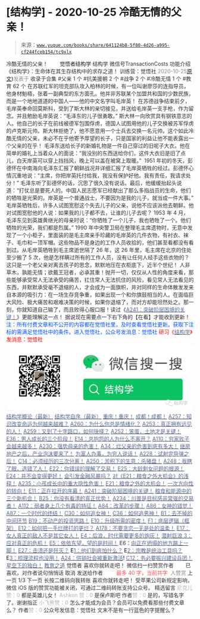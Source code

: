 # [结构学] - 2020-10-25 冷酷无情的父亲！

> 来源：[`www.yuque.com/books/share/641124b8-5f80-4d26-a995-cf244fceb154/tc9xlx`](https://www.yuque.com/books/share/641124b8-5f80-4d26-a995-cf244fceb154/tc9xlx)

<ne-p id="520f42f3293818f927861ebbd5b15da4_p_0" data-lake-id="520f42f3293818f927861ebbd5b15da4_p_0"><ne-text id="u60936d14" style="color: rgb(51, 51, 51);">冷酷无情的父亲！</ne-text></ne-p> <ne-p id="07f15ff2332545f0ccbbd4000f320f7c" data-lake-id="07f15ff2332545f0ccbbd4000f320f7c"><ne-text id="ue6982089" ne-fontsize="12" style="color: rgb(255, 255, 255);">原创</ne-text><ne-text id="u57d566de" ne-fontsize="14">觉悟者</ne-text><ne-text id="u2a6201b4" ne-fontsize="14">结构学</ne-text></ne-p> <ne-p id="a7e37a576512d8095c621475c9f97a24" data-lake-id="a7e37a576512d8095c621475c9f97a24"><ne-text id="u3b3aff81" ne-fontsize="14" ne-bold="true" style="color: rgb(51, 51, 51);">结构学</ne-text></ne-p> <ne-p id="3ce321ada036f450e5738b4e7cc8aae4" data-lake-id="3ce321ada036f450e5738b4e7cc8aae4"><ne-text id="u90da5106" ne-fontsize="14" style="color: rgb(51, 51, 51);">微信号</ne-text><ne-text id="u73a9e4ae" ne-fontsize="14" style="color: rgb(51, 51, 51);">TransactionCosts</ne-text></ne-p> <ne-p id="e0c8d142eb2b9c36216b1c74a6288f17" data-lake-id="e0c8d142eb2b9c36216b1c74a6288f17"><ne-text id="u5c6e7802" ne-fontsize="14" style="color: rgb(51, 51, 51);">功能介绍</ne-text><ne-text id="u176d28c1" ne-fontsize="14" style="color: rgb(51, 51, 51);">《结构学》：生命体在其生存结构中的求存之道！ 训练营：觉悟社</ne-text></ne-p> <ne-p id="4a24520af5134d70e7e8cb4cf345a345" data-lake-id="4a24520af5134d70e7e8cb4cf345a345"><ne-text id="ub90ab2ef" style="color: rgb(140, 140, 140);">2020-10-25</ne-text>[<ne-text id="uc6c3f681" ne-fontsize="14">原文</ne-text>](https://mp.weixin.qq.com/s?__biz=MzIzMDYwOTM0Mg==&mid=2247484690&idx=1&sn=84ed806bbbbc158a647c78583edde269&chksm=e8b19dc3dfc614d562b9760afb5f40e0bbca728e78fbe791bea8a1039fa51a31f8139cbc183e#rd))<ne-text id="u5b96dd2f" ne-fontsize="14" style="color: rgb(140, 140, 140);">发表于</ne-text></ne-p> <ne-p id="45d8ec97a1466877af861c18e59a80d2" data-lake-id="45d8ec97a1466877af861c18e59a80d2"><ne-text id="ub2f4d66e" style="color: rgb(51, 51, 51);">收录于合集</ne-text></ne-p> <ne-p id="211be3e9d3833f24081e047a78dad052" data-lake-id="211be3e9d3833f24081e047a78dad052"><ne-text id="u59a30b29" style="color: rgb(51, 51, 51);">#父亲 1 个</ne-text></ne-p> <ne-p id="0c135b6ac6330ba20513d7ef56dc5049" data-lake-id="0c135b6ac6330ba20513d7ef56dc5049"><ne-text id="ubda4b009" style="color: rgb(51, 51, 51);">#抗美援朝 2 个</ne-text></ne-p> <ne-p id="9f1e5dc486c5ef24b233ba031353f158" data-lake-id="9f1e5dc486c5ef24b233ba031353f158"><ne-text id="u79b0648c" style="color: rgb(51, 51, 51);">#战争 2 个</ne-text></ne-p> <ne-p id="15a8670ea5cfd14566eb6e1a3b6d540a" data-lake-id="15a8670ea5cfd14566eb6e1a3b6d540a"><ne-text id="ud8232681" style="color: rgb(51, 51, 51);">#冷酷无情 1 个</ne-text></ne-p> <ne-p id="ec923c37effe5e0bd335fe9ca8b8efac" data-lake-id="ec923c37effe5e0bd335fe9ca8b8efac"><ne-text id="uf8d82381" style="color: rgb(51, 51, 51);">#教育 62 个</ne-text></ne-p> <ne-p id="eb63ac1aa96efbd5c678cda227cb0d25" data-lake-id="eb63ac1aa96efbd5c678cda227cb0d25"><ne-text id="u81d6670e" style="color: rgb(47, 48, 52);">在苏联红军的坦克部队攻入柏林的时候，有一位叫谢廖莎的连指导员，他身材魁梧，张着一副典型的东方面孔。他并非苏联某个加盟共和国的少数民族，而是一个地地道道的中国人——他的中文名字叫毛岸英！</ne-text></ne-p> <ne-p id="73e7abcf1c939fc2d55fe83e04fe3bf8" data-lake-id="73e7abcf1c939fc2d55fe83e04fe3bf8"><ne-text id="ua10e83ab" style="color: rgb(47, 48, 52);">在苏德战争结束前夕，毛岸英奉命回莫斯科，受到了斯大林的亲切接见，并送给毛岸英一支手枪，作为留念。并且勉励毛岸英说：“毛泽东的儿子很勇敢。”</ne-text></ne-p> <ne-p id="3e8da901b587d07099e7ae5921cb3163" data-lake-id="3e8da901b587d07099e7ae5921cb3163"><ne-text id="u57fff500" style="color: rgb(47, 48, 52);">斯大林一向欣赏具有钢铁意志的人。他自己的长子在前线被德军包围俘虏，德国人试图用他的儿子交换被苏军俘虏的卢克斯元帅。斯大林拒绝了，他不愿意用一个士兵去交换一名元帅。这个如此冷酷无情的父亲，未必不在乎他寄予厚望的长子，只是国家的利益让他不能表露出一个父亲的在乎！</ne-text></ne-p> <ne-p id="601ade9a9c24dea9fe3ae31abb28fc30" data-lake-id="601ade9a9c24dea9fe3ae31abb28fc30"><ne-text id="u611d4602" style="color: rgb(47, 48, 52);">毛泽东送给长子的新婚礼物是一件自己穿过的旧呢子大衣。他在简单的婚礼上当着众人的面说：“我没别的东西送给你们，这件大衣旧是旧了点儿，白天岸英可以穿上挡挡风，晚上可以盖在被窝上取暖。” </ne-text></ne-p> <ne-p id="1cd7047ae89b8b89c9236845f39fefe0" data-lake-id="1cd7047ae89b8b89c9236845f39fefe0"><ne-text id="ud02be040" style="color: rgb(47, 48, 52);">1951 年初的冬天，彭德怀在中南海向毛泽东汇报了朝鲜战况并详细汇报了毛岸英牺牲的经过。彭德怀心情沉重地说：“主席，你把岸英托付给我，我没有保护好他。我有责任，我请求处分！” 毛泽东听了彭德怀的话，沉思了很久没有说话。最后，他缓缓抬起头说道：“打仗总是要死人的。中国人民志愿军已经献出了那么多指战员的生命，他们的牺牲是光荣的。岸英是一个普通战士，不要因为是我的儿子，就当成一件大事。”</ne-text></ne-p> <ne-p id="eec0219b1a8b6db926c54561c677bde7" data-lake-id="eec0219b1a8b6db926c54561c677bde7"><ne-text id="u450fec57" style="color: rgb(47, 48, 52);">毛岸英牺牲后，许多人试图宽慰这个失去儿子的父亲，说他不应该派他去朝鲜。他对试图宽慰他的人说：如果我的儿子都不去，让谁的儿子去呢？</ne-text></ne-p> <ne-p id="fa70148ed1ccd9f7446b83178638fa8b" data-lake-id="fa70148ed1ccd9f7446b83178638fa8b"><ne-text id="uc54348fa" style="color: rgb(47, 48, 52);">1953 年 4 月，毛泽东见到英雄黄继光的母亲时说：“你牺牲了一个儿子，我也牺牲了一个。他们牺牲的光荣，我们都是烈属。”</ne-text></ne-p> <ne-p id="a25c3ea473a61d6b7d5016f50428a7c1" data-lake-id="a25c3ea473a61d6b7d5016f50428a7c1"><ne-text id="ue69d07eb" style="color: rgb(47, 48, 52);">1990 年中央警卫局在整理毛主席遗物时，无意中发现了一个小柜子，里面装的是毛主席亲手珍藏的毛岸英的几件衣物，有衬衣、袜子、毛巾和一顶军帽。这些物品不是身边的工作人员收拾的，他们甚至看都没有看到过。从毛岸英牺牲到毛主席逝世隔了 26 年，这 26 年里，毛主席在北京的住处至少搬了 5 次，他是怎样瞒过所有的工作人员，没有让任何人经手这些衣物的？这只是一个老父亲对离去孩子的思念，默默地压在衣柜底下，近半个世纪！</ne-text></ne-p> <ne-p id="5c1082b9166b4b79f0f7f0a092119d8d" data-lake-id="5c1082b9166b4b79f0f7f0a092119d8d"><ne-text id="ubf9c9c7e" style="color: rgb(47, 48, 52);">人非草木，孰能无情；欲戴王冠者，必承其重！抛开一切，仅仅从人性的角度来看，那些能够承受常人无法承受的痛苦，扛住常人无法抗住的风险，看见常人无法看见的东西，并默默承受毫不退缩的人，才会成为一面旗帜，并对同样的生命体散发发来自本源的吸引力：在一场生存竞争重，如果出现一个和你旗鼓相当的人。在面临巨大风险、极大痛苦和艰难决策的时候，如果你退缩了，而对方却能坦然处之。那一刻，你就知道自己输了，而且败得心服口服！读过《</ne-text>[<ne-text id="ufa6c625e" style="color: rgb(87, 107, 149);">A241：突破阶层困境的关键！</ne-text>](http://mp.weixin.qq.com/s?__biz=MzIzMDYwOTM0Mg==&mid=2247484564&idx=1&sn=f0b315ebde4f1c2c51c1bbf64135afe2&chksm=e8b19c45dfc615533e9189fa534978b92703b307868f9a2377305229616ea6d5b8ff31a5d434&scene=21#wechat_redirect)<ne-text id="u7a610537" style="color: rgb(47, 48, 52);">》更能理解这一点！</ne-text></ne-p> <ne-p id="40a2c2e32424682ef06be6f013005cb7" data-lake-id="40a2c2e32424682ef06be6f013005cb7"><ne-text id="ue7dee626" style="color: rgb(47, 48, 52);">据说现在需要点一下右下角的【在看】才能收到更新！</ne-text></ne-p> <ne-p id="bd20921cf5b89c3cf065bf16e3079d47" data-lake-id="bd20921cf5b89c3cf065bf16e3079d47"><ne-text id="uce2cd494" ne-fontsize="13" ne-bold="true" style="color: rgb(0, 82, 255);">注：</ne-text><ne-text id="uea5124af" ne-bold="true" style="color: rgb(0, 82, 255);">所有付费文章和不公开的内容都在觉悟社里，及时查看觉悟社更新。获取下注标的需满足觉悟社中的条件。进入觉悟社，公众号发消息：觉悟社</ne-text></ne-p> <ne-p id="1114ccd274b14c8692ff22281180f612" data-lake-id="1114ccd274b14c8692ff22281180f612"><ne-text id="u7f6a8a48" ne-fontsize="13" style="color: rgb(255, 0, 0);">研习《</ne-text>[<ne-text id="u6fd8f599" style="color: rgb(87, 107, 149);">结构学</ne-text>](https://mp.weixin.qq.com/mp/appmsgalbum?action=getalbum&album_id=1318317199878225920&__biz=MzAxNDk1NjI2Mw==#wechat_redirect)<ne-text id="ue4636393" ne-fontsize="13" style="color: rgb(255, 0, 0);">》发消息</ne-text><ne-text id="u80f1563d" ne-fontsize="13" ne-bold="true" style="color: rgb(255, 0, 0);">：觉悟社</ne-text></ne-p> <ne-p id="a7720eb5843f567b4f1da2ca30199da5" data-lake-id="a7720eb5843f567b4f1da2ca30199da5"><ne-card data-card-name="image" data-card-type="inline" id="WGPlh" ne-fontsize="13" data-event-boundary="card" style="color: rgb(53, 53, 53);">![](img/0de393a3cc0dc8a67d5570164d6751e5.png)  <ne-p id="11aaeb5fb24af1edfa02ede3078b87e2" data-lake-id="11aaeb5fb24af1edfa02ede3078b87e2">[<ne-text id="ua932b350" ne-fontsize="13" style="color: rgb(87, 107, 149);">结构学概论（最新）</ne-text>](http://mp.weixin.qq.com/s?__biz=MzAxNDk1NjI2Mw==&mid=2247485167&idx=1&sn=d5e962eff4a8e9770c83bc87d19d07f3&chksm=9b8a2567acfdac7154f7a62996dca874e5d186b44f3d120dcb633760318788c42d304e325313&scene=21#wechat_redirect)</ne-p> <ne-p id="7045899373fc2e0196b3e5f6bac894bd" data-lake-id="7045899373fc2e0196b3e5f6bac894bd">[<ne-text id="u9b044fb5" ne-fontsize="13" style="color: rgb(87, 107, 149);">结构学自序（最新）</ne-text>](http://mp.weixin.qq.com/s?__biz=MzAxNDk1NjI2Mw==&mid=2247485327&idx=1&sn=5a8c9a6499c84e1c3129ca7cb41e0ac7&chksm=9b8a2407acfdad112471c12c6b86e4e914116dbb6d6588fa726a72e0aafa01d9c1b9fd24a738&scene=21#wechat_redirect)</ne-p> <ne-p id="f2c1a2dbe3fa555fe2365be822fba94d" data-lake-id="f2c1a2dbe3fa555fe2365be822fba94d">[<ne-text id="u5a4683a7" ne-fontsize="13" style="color: rgb(87, 107, 149);">重庆！重庆！</ne-text>](http://mp.weixin.qq.com/s?__biz=MzAxNDk1NjI2Mw==&mid=2247485354&idx=1&sn=331128611c478feede60317e963239a5&chksm=9b8a2422acfdad3448a9bcc0f9745f4367028e8a9b0a307f7c01c2690c398560a4be5e43492c&scene=21#wechat_redirect)</ne-p> <ne-p id="e2e30c14978603652bdbff61606a9566" data-lake-id="e2e30c14978603652bdbff61606a9566">[<ne-text id="u49272ea1" ne-fontsize="13" style="color: rgb(87, 107, 149);">成都！成都！</ne-text>](http://mp.weixin.qq.com/s?__biz=MzIzMDYwOTM0Mg==&mid=2247484576&idx=1&sn=432e1df31f0735f0c93636776e97a859&chksm=e8b19c71dfc615671c9204af66bb0ffdb622fb2545b0387734a662feaa8e8be57d3063f59c5a&scene=21#wechat_redirect)</ne-p> <ne-p id="b8aeefa43eb583ca5f031771d0bb6354" data-lake-id="b8aeefa43eb583ca5f031771d0bb6354">[<ne-text id="uc365420c" ne-fontsize="13" style="color: rgb(87, 107, 149);">A257：知识改变命运为何越来越难？</ne-text>](http://mp.weixin.qq.com/s?__biz=MzIzMDYwOTM0Mg==&mid=2247484679&idx=1&sn=79e14744bd5a31e6bcf27f476840e508&chksm=e8b19dd6dfc614c075a2df9d84c04aedc112c1bf3487ef4cad21d8b84feddbd78b2d5d566728&scene=21#wechat_redirect)</ne-p> <ne-p id="cd01525525c11089b0bf9fdc0fce16dd" data-lake-id="cd01525525c11089b0bf9fdc0fce16dd">[<ne-text id="udd1b005d" ne-fontsize="13" style="color: rgb(87, 107, 149);">A260：为什么你总是情绪化？</ne-text>](http://mp.weixin.qq.com/s?__biz=MzAxNDk1NjI2Mw==&mid=2247485923&idx=1&sn=6e1e4a5b0b44a3ac652fe5b32b56ac07&chksm=9b8a2a6bacfda37d56d0717875b11867d9f7426fb815a36f43aebb438d135b81c8d69c3ab006&scene=21#wechat_redirect)</ne-p> <ne-p id="13b75a12ff96795739e272082ac63d66" data-lake-id="13b75a12ff96795739e272082ac63d66">[<ne-text id="u75663187" ne-fontsize="13" style="color: rgb(87, 107, 149);">A253：真正拥有远见的人！</ne-text>](http://mp.weixin.qq.com/s?__biz=MzIzMDYwOTM0Mg==&mid=2247484654&idx=1&sn=5826086165322478b2f0fbdbfe4f321e&chksm=e8b19c3fdfc61529bf931903efc689bc8b756a292fddf971cdda369691ad320d85e6e2d53b5b&scene=21#wechat_redirect)</ne-p> <ne-p id="9388a33a4a19ac7b19e42886347c556f" data-lake-id="9388a33a4a19ac7b19e42886347c556f">[<ne-text id="u24c57059" ne-fontsize="13" style="color: rgb(87, 107, 149);">A259：又到了十字路口，如何抉择？</ne-text>](http://mp.weixin.qq.com/s?__biz=MzIzMDYwOTM0Mg==&mid=2247484685&idx=1&sn=51aff163174f40316f40826ea564ca1e&chksm=e8b19ddcdfc614cadd2043fd2ded48d8c292976e903288b23f0a87846a18dcc0ad9cc5a4ac3e&scene=21#wechat_redirect)</ne-p> <ne-p id="81e896d10b7af76ceca9baadf80ea31a" data-lake-id="81e896d10b7af76ceca9baadf80ea31a">[<ne-text id="u2227a4f0" ne-fontsize="13" style="color: rgb(87, 107, 149);">A252：笨蛋，土地才是关键！</ne-text>](http://mp.weixin.qq.com/s?__biz=MzIzMDYwOTM0Mg==&mid=2247484626&idx=1&sn=4e43f2ef656aef28fba94ae72d295fb9&chksm=e8b19c03dfc615154ee4587f8facc3446de42f7189175385d3ee3d35c04264487aca3a9f6585&scene=21#wechat_redirect)</ne-p> <ne-p id="325cfe05a5e3c20dbefffa0b3029aeb2" data-lake-id="325cfe05a5e3c20dbefffa0b3029aeb2">[<ne-text id="u90e66182" ne-fontsize="13" style="color: rgb(87, 107, 149);">E36：男人成长的三个阶段！</ne-text>](http://mp.weixin.qq.com/s?__biz=MzIzMDYwOTM0Mg==&mid=2247484322&idx=1&sn=c300d9466951d36645128c5167ca5934&chksm=e8b19b73dfc61265dde1bb437a9945db0c1d9c7fe1cbffe1feec995c9dde8a6eb99272dc86a9&scene=21#wechat_redirect)</ne-p> <ne-p id="d36005fcd74f72041865edb853430ae9" data-lake-id="d36005fcd74f72041865edb853430ae9">[<ne-text id="u4411a6f3" ne-fontsize="13" style="color: rgb(87, 107, 149);">E14：总抱怨的人为什么不离开？</ne-text>](http://mp.weixin.qq.com/s?__biz=MzIzMDYwOTM0Mg==&mid=2247484341&idx=1&sn=c266eb0136273f0b1219e0fd659daafc&chksm=e8b19b64dfc61272f157e1e17a76b2e83c6fd62a1beb78d60ea73a65463109b428cd9dd6ce7a&scene=21#wechat_redirect)</ne-p> <ne-p id="6b180a49a29c3e9529433da06771b76c" data-lake-id="6b180a49a29c3e9529433da06771b76c">[<ne-text id="u1ec07465" ne-fontsize="13" style="color: rgb(87, 107, 149);">A110：穷家败子会越来越多！</ne-text>](http://mp.weixin.qq.com/s?__biz=MzAxNDk1NjI2Mw==&mid=2247484897&idx=1&sn=84e1c8a85eb385c04f400095d47d55eb&chksm=9b8a2669acfdaf7f7a431a12c057023ae123aaa855b0f9d48a98c21eae27788632beb60765c9&scene=21#wechat_redirect)</ne-p> <ne-p id="1415bb21ca55a7490a93f32df086cfd6" data-lake-id="1415bb21ca55a7490a93f32df086cfd6">[<ne-text id="u59a3cdec" ne-fontsize="13" style="color: rgb(87, 107, 149);">A230：强势母亲的危害！</ne-text>](http://mp.weixin.qq.com/s?__biz=MzAxNDk1NjI2Mw==&mid=2247485580&idx=1&sn=2cc3edbadc35fe694b34e553e609e93f&chksm=9b8a2b04acfda21277dcce494459ecb73b606a954a7e020e03498408591b33bead008575f0f7&scene=21#wechat_redirect)</ne-p> <ne-p id="1b5593cc166bec05217522adae50c9ba" data-lake-id="1b5593cc166bec05217522adae50c9ba">[<ne-text id="uaa7cfaa6" ne-fontsize="13" style="color: rgb(87, 107, 149);">A34：烂父亲的危害到底有多大！</ne-text>](http://mp.weixin.qq.com/s?__biz=MzIzMDYwOTM0Mg==&mid=2247483986&idx=1&sn=984fbf5e696f7a3f34f25dcf93037cea&chksm=e8b19a83dfc61395d629a54503920505c42a73a62b9e72308ed4ea0d66c509ca66a1a3138ea5&scene=21#wechat_redirect)</ne-p> <ne-p id="b648bab56bac5aad385a13e32982b57c" data-lake-id="b648bab56bac5aad385a13e32982b57c">[<ne-text id="u9193271f" ne-fontsize="13" style="color: rgb(87, 107, 149);">继房地产之后，产业泡沫要来了！</ne-text>](http://mp.weixin.qq.com/s?__biz=MzIzMDYwOTM0Mg==&mid=2247484615&idx=1&sn=a28c59f08f8e69246fd0235a4a81f3bc&chksm=e8b19c16dfc61500079cb1b008a485c48e86ced436a5d2e8df28f0eab4348aaf6ebfac3349b6&scene=21#wechat_redirect)</ne-p> <ne-p id="8391c807a9b2cc0a9b88d35d47af139d" data-lake-id="8391c807a9b2cc0a9b88d35d47af139d">[<ne-text id="uc612fa27" ne-fontsize="13" style="color: rgb(87, 107, 149);">为富人办事，为穷人说话！</ne-text>](http://mp.weixin.qq.com/s?__biz=MzIzMDYwOTM0Mg==&mid=2247484462&idx=1&sn=195ebab17907fba73c69ae7a11bc40ad&chksm=e8b19cffdfc615e9b2f88327d492813afa3656859f4d67a6d831ac1cf684a54b760a8b8edcd6&scene=21#wechat_redirect)</ne-p> <ne-p id="a18e2f16438050cdb45516b0793ee54f" data-lake-id="a18e2f16438050cdb45516b0793ee54f">[<ne-text id="u0040ccd0" ne-fontsize="13" style="color: rgb(87, 107, 149);">A228：试射完导弹之后！</ne-text>](http://mp.weixin.qq.com/s?__biz=MzIzMDYwOTM0Mg==&mid=2247484457&idx=1&sn=df8df33971702f91b753ae45f52d165d&chksm=e8b19cf8dfc615ee367c487e82b8450dd723dd5255b789337b8bde92a1f8405e3d71269f34ae&scene=21#wechat_redirect)</ne-p> <ne-p id="0595ae87a166a26e6caa50e945a9dc39" data-lake-id="0595ae87a166a26e6caa50e945a9dc39">[<ne-text id="u4726a03b" ne-fontsize="13" style="color: rgb(87, 107, 149);">C14：必须经历的三次分离！</ne-text>](http://mp.weixin.qq.com/s?__biz=MzIzMDYwOTM0Mg==&mid=2247484570&idx=1&sn=8b703e78588f205a2d30ed92965ca02b&chksm=e8b19c4bdfc6155d0c23c600f072529d99023d0ea49f5e7364a1112f6ac9ff3285c0e7ef7ccb&scene=21#wechat_redirect)</ne-p> <ne-p id="e865d272ea1088b86a6f3ee56e8315a3" data-lake-id="e865d272ea1088b86a6f3ee56e8315a3">[<ne-text id="u0f59def9" ne-fontsize="13" style="color: rgb(87, 107, 149);">A250：淤积下的生意：杀猪盘！</ne-text>](http://mp.weixin.qq.com/s?__biz=MzIzMDYwOTM0Mg==&mid=2247484606&idx=1&sn=7a500e3c57a44f978767234b52da17e5&chksm=e8b19c6fdfc61579635c523bd6b8d84446a9f1da53da90ff3d210fde52ffc4d0e70d73740fd1&scene=21#wechat_redirect)</ne-p> <ne-p id="2535f3881544f3fe20929992bdb4bb61" data-lake-id="2535f3881544f3fe20929992bdb4bb61">[<ne-text id="u944fd175" ne-fontsize="13" style="color: rgb(87, 107, 149);">A248：我瞎了眼，选错了人！</ne-text>](http://mp.weixin.qq.com/s?__biz=MzIzMDYwOTM0Mg==&mid=2247484600&idx=1&sn=b3d7510081d427830b8f45fa33c7cbab&chksm=e8b19c69dfc6157fee4dd589d94bc2c5171620a12f64cf7d264afe0b7f7daead4882853d54f1&scene=21#wechat_redirect)</ne-p> <ne-p id="c60514bbba0dd8135fea12c9a277db46" data-lake-id="c60514bbba0dd8135fea12c9a277db46">[<ne-text id="uf6aa1660" ne-fontsize="13" style="color: rgb(87, 107, 149);">E22：你错误的理解了交易！</ne-text>](http://mp.weixin.qq.com/s?__biz=MzIzMDYwOTM0Mg==&mid=2247484534&idx=1&sn=4da3b80744c11ff93a064a7a2d4b7c06&chksm=e8b19ca7dfc615b18eaa929a98f58a9ff6f4b63436cfa078a3157f29d854f17c571baf2de47d&scene=21#wechat_redirect)</ne-p> <ne-p id="24f5a23398b2cfd1ec1c02b0fa99a7f7" data-lake-id="24f5a23398b2cfd1ec1c02b0fa99a7f7">[<ne-text id="ub5e5745d" ne-fontsize="13" style="color: rgb(87, 107, 149);">E25：大龄剩女问题的根源！</ne-text>](http://mp.weixin.qq.com/s?__biz=MzIzMDYwOTM0Mg==&mid=2247484587&idx=1&sn=3335cb9dd973ae9f9c9279a0388bbe33&chksm=e8b19c7adfc6156c752a5edad793fc1d8db424d6b609ce62f26f78537b3b41e83ea47aca2929&scene=21#wechat_redirect)</ne-p> <ne-p id="2440340f7a5b8eaf61dd7e4269e0b153" data-lake-id="2440340f7a5b8eaf61dd7e4269e0b153">[<ne-text id="u643146ce" ne-fontsize="13" style="color: rgb(87, 107, 149);">E24：并不会变得更好！</ne-text>](http://mp.weixin.qq.com/s?__biz=MzIzMDYwOTM0Mg==&mid=2247484582&idx=1&sn=3333290721eb0242b03b044bd7072b0b&chksm=e8b19c77dfc615615478711d39d1fc6d54768ee842ad2f669dd130815cca5b90ec2e964b1791&scene=21#wechat_redirect)</ne-p> <ne-p id="c7d0bca0f8ef852b3113913b4e6e2b5e" data-lake-id="c7d0bca0f8ef852b3113913b4e6e2b5e">[<ne-text id="u6ded3d99" ne-fontsize="13" style="color: rgb(87, 107, 149);">会引发金融风暴吗？</ne-text>](http://mp.weixin.qq.com/s?__biz=MzIzMDYwOTM0Mg==&mid=2247484522&idx=1&sn=2c70396adcb6dc54df34052ca924aac5&chksm=e8b19cbbdfc615ad03c4de063af6eb3dcd8af5e3b20e71438206304d6b44ad150fc6d8b8e9ff&scene=21#wechat_redirect)</ne-p> <ne-p id="78372dfe84e0cead1096bb89cfbab8fe" data-lake-id="78372dfe84e0cead1096bb89cfbab8fe">[<ne-text id="u7d5cd368" ne-fontsize="13" style="color: rgb(87, 107, 149);">对《E21：粮食之外大机会》的浅释！</ne-text>](http://mp.weixin.qq.com/s?__biz=MzIzMDYwOTM0Mg==&mid=2247484490&idx=1&sn=d6b0ba80383d73c2bfb33dd61bad8d51&chksm=e8b19c9bdfc6158d73d9235a78c2973b21668eebd350c2f32979b7c00cbf60772ad297245654&scene=21#wechat_redirect)</ne-p> <ne-p id="e32ee0f5353a7aa8285ed32609d0c1e7" data-lake-id="e32ee0f5353a7aa8285ed32609d0c1e7">[<ne-text id="ue7f5b4c1" ne-fontsize="13" style="color: rgb(87, 107, 149);">A235：小孩成长中的重大隐性危害！</ne-text>](http://mp.weixin.qq.com/s?__biz=MzIzMDYwOTM0Mg==&mid=2247484498&idx=1&sn=29d5df90e1621a833a1b091917d398c5&chksm=e8b19c83dfc61595ea43aa681ecf86e291392deeec080e32ab21cbacdd044c99e0d9ba86591e&scene=21#wechat_redirect)</ne-p> <ne-p id="c30f0a3e0e1e4970ede1ce7f064c5969" data-lake-id="c30f0a3e0e1e4970ede1ce7f064c5969">[<ne-text id="u362d9853" ne-fontsize="13" style="color: rgb(87, 107, 149);">E21：粮食之外的大机会！</ne-text>](http://mp.weixin.qq.com/s?__biz=MzIzMDYwOTM0Mg==&mid=2247484467&idx=1&sn=3e55978f301000a127810e175ff62431&chksm=e8b19ce2dfc615f43cf8c3132fde8ff0b62438e3f2c48fc87d1e74e56cf796e6a81cbf6095d1&scene=21#wechat_redirect)</ne-p> <ne-p id="a73912c288758f0fbda7087c14c7f4fb" data-lake-id="a73912c288758f0fbda7087c14c7f4fb">[<ne-text id="u2c73db45" ne-fontsize="13" style="color: rgb(87, 107, 149);">一次方向性的转向！</ne-text>](http://mp.weixin.qq.com/s?__biz=MzIzMDYwOTM0Mg==&mid=2247484426&idx=1&sn=430ba9a2f1537848dc2ca35f44877633&chksm=e8b19cdbdfc615cdf516be63ce9647608d13cfc5edb93e248227b651264b71a4c3ef40af6469&scene=21#wechat_redirect)</ne-p> <ne-p id="49129cb11c49db1aff46667e416e42a4" data-lake-id="49129cb11c49db1aff46667e416e42a4">[<ne-text id="udca65bed" ne-fontsize="13" style="color: rgb(87, 107, 149);">E11：正在拉开的序幕！</ne-text>](http://mp.weixin.qq.com/s?__biz=MzIzMDYwOTM0Mg==&mid=2247484429&idx=1&sn=279d506a3227b5ce32b3f748030b6d85&chksm=e8b19cdcdfc615cab4d71852335bf289a6cd64cec0767a6a6d5f94037774b63e03b7b0ee08d1&scene=21#wechat_redirect)</ne-p> <ne-p id="81e6195d3a49949840eb60df755c057e" data-lake-id="81e6195d3a49949840eb60df755c057e">[<ne-text id="u5864cba4" ne-fontsize="13" style="color: rgb(87, 107, 149);">A241：突破阶层困境的关键！</ne-text>](http://mp.weixin.qq.com/s?__biz=MzIzMDYwOTM0Mg==&mid=2247484564&idx=1&sn=f0b315ebde4f1c2c51c1bbf64135afe2&chksm=e8b19c45dfc615533e9189fa534978b92703b307868f9a2377305229616ea6d5b8ff31a5d434&scene=21#wechat_redirect)</ne-p> <ne-p id="1d42222b018323be8a69581b12c49f44" data-lake-id="1d42222b018323be8a69581b12c49f44">[<ne-text id="u0475ee89" ne-fontsize="13" style="color: rgb(87, 107, 149);">粮食和能源中的三个新机会！</ne-text>](http://mp.weixin.qq.com/s?__biz=MzIzMDYwOTM0Mg==&mid=2247484415&idx=1&sn=ef3626b963e5b45dec87912463a8603e&chksm=e8b19b2edfc6123828d2919701fcc05f05fc035bc55ce0c6e8440475b4884683c024235823db&scene=21#wechat_redirect)</ne-p> <ne-p id="4a77bfb540aa6ff28ac80e8f3f1da17f" data-lake-id="4a77bfb540aa6ff28ac80e8f3f1da17f">[<ne-text id="ub0e0d98b" ne-fontsize="13" style="color: rgb(87, 107, 149);">B25：你没有看清的真正优势！</ne-text>](http://mp.weixin.qq.com/s?__biz=MzIzMDYwOTM0Mg==&mid=2247484397&idx=1&sn=27132ec1912c70e752f7869429505a80&chksm=e8b19b3cdfc6122a7731db9eb66341a9909e9d973b25a6e228a62e7f360c1f0eff906591ed04&scene=21#wechat_redirect)</ne-p> <ne-p id="96d18149515bcb50506496c449798888" data-lake-id="96d18149515bcb50506496c449798888">[<ne-text id="u47da71df" ne-fontsize="13" style="color: rgb(87, 107, 149);">A234：川普是目标感非常强的交易者！</ne-text>](http://mp.weixin.qq.com/s?__biz=MzAxNDk1NjI2Mw==&mid=2247485608&idx=1&sn=057b67c8598ed8c182cbd27b048bb43a&chksm=9b8a2b20acfda2364c5788396766d79261e91c64949349d9a398b69e85f64dcbf357125dc14b&scene=21#wechat_redirect)</ne-p> <ne-p id="59f9d9bf0321b29fab65c688436afda3" data-lake-id="59f9d9bf0321b29fab65c688436afda3">[<ne-text id="u2493e3f0" ne-fontsize="13" style="color: rgb(87, 107, 149);">A112：弱者身上几个有毒的特征！</ne-text>](http://mp.weixin.qq.com/s?__biz=MzAxNDk1NjI2Mw==&mid=2247484903&idx=1&sn=609b7c81f10207eea8bcccbe35aa61b6&chksm=9b8a266facfdaf790a328ee9eca9d05f95ce939b69b2e4c1fcaacd63470bd79c44d03caeb00c&scene=21#wechat_redirect)</ne-p> <ne-p id="11ebad4d6cf74aa64dcbfaf14116cd65" data-lake-id="11ebad4d6cf74aa64dcbfaf14116cd65">[<ne-text id="uf161f6cc" ne-fontsize="13" style="color: rgb(87, 107, 149);">A84：改革的步骤！</ne-text>](http://mp.weixin.qq.com/s?__biz=MzIzMDYwOTM0Mg==&mid=2247484098&idx=1&sn=8a28fd5dce47b485ed38e4f3cfdb7d05&chksm=e8b19a13dfc61305fde13511d297aa1d6b59184825c7998f338e7d5f36742e3c06c717d78fe8&scene=21#wechat_redirect)</ne-p> <ne-p id="b8aa603bf7683d24308e9e1021e3c566" data-lake-id="b8aa603bf7683d24308e9e1021e3c566">[<ne-text id="u71479bc4" ne-fontsize="13" style="color: rgb(87, 107, 149);">A86：女神的错觉！</ne-text>](http://mp.weixin.qq.com/s?__biz=MzAxNDk1NjI2Mw==&mid=2247484733&idx=1&sn=fab22e8ab3f80b78dab3d4e2e2716bfb&chksm=9b8a26b5acfdafa374df83506e5086a573169362877918977c08490b4e9747c45c99d1266e7f&scene=21#wechat_redirect)</ne-p> <ne-p id="af7d86d56dcf04a5be93a71adad3b444" data-lake-id="af7d86d56dcf04a5be93a71adad3b444">[<ne-text id="u87e4963c" ne-fontsize="13" style="color: rgb(87, 107, 149);">A87：一个时代的终结！</ne-text>](http://mp.weixin.qq.com/s?__biz=MzIzMDYwOTM0Mg==&mid=2247484102&idx=1&sn=c0572fe89409ac0ef2d1468b8f81f130&chksm=e8b19a17dfc6130119eacf0492c237b5173f6f9c13265a36d7919e3132228f8c2d3306863c08&scene=21#wechat_redirect)</ne-p> <ne-p id="50172e1f49f3043550b33cf6481f19fc" data-lake-id="50172e1f49f3043550b33cf6481f19fc">[<ne-text id="ua13b1439" ne-fontsize="13" style="color: rgb(87, 107, 149);">C30：如何追女神！</ne-text>](http://mp.weixin.qq.com/s?__biz=MzAxNDk1NjI2Mw==&mid=2247484588&idx=1&sn=de5c95495cc04bcfe8644c3c2bc025c3&chksm=9b8a2724acfdae3286a142c2de506a7494e2d7aa50c990c0e159cedab07b5287040f286dfac6&scene=21#wechat_redirect)</ne-p> <ne-p id="119c92aeadf17854568a72562520fee9" data-lake-id="119c92aeadf17854568a72562520fee9">[<ne-text id="ud68dca79" ne-fontsize="13" style="color: rgb(87, 107, 149);">C36：如何追男神！</ne-text>](http://mp.weixin.qq.com/s?__biz=MzAxNDk1NjI2Mw==&mid=2247485234&idx=1&sn=3a3659e6648263013c662bb25ff35795&chksm=9b8a24baacfdadace5d8fa147798a3e18e84b07e4f8761b0f7137b9811a42425b869336013db&scene=21#wechat_redirect)</ne-p> <ne-p id="d6c7bef2092b4321ea9a99eb0751eeda" data-lake-id="d6c7bef2092b4321ea9a99eb0751eeda">[<ne-text id="u41dfa94a" ne-fontsize="13" style="color: rgb(87, 107, 149);">B1：去不掉的中间环节</ne-text>](http://mp.weixin.qq.com/s?__biz=MzIzMDYwOTM0Mg==&mid=2247483903&idx=1&sn=e8a21cb816d6a27d869f81463805a208&chksm=e8b1992edfc610380f54d91f9acc9844820c77ce8a5bcedb4f36372c406647f45fd2514a6a77&scene=21#wechat_redirect)</ne-p> <ne-p id="01cfc40e81789bd14c844d1839aa7dc8" data-lake-id="01cfc40e81789bd14c844d1839aa7dc8">[<ne-text id="u57ec759d" ne-fontsize="13" style="color: rgb(87, 107, 149);">B19：不动产的投资思路！</ne-text>](http://mp.weixin.qq.com/s?__biz=MzIzMDYwOTM0Mg==&mid=2247484069&idx=1&sn=a13a6e590a21b27fd1356718b3a2dcd3&chksm=e8b19a74dfc613622b23c7233732cbb1d499c75f9b7ac3047cdeaee3a34eeae7d3b4871429f1&scene=21#wechat_redirect)</ne-p> <ne-p id="ca8a4d38f9e96e2e70c13d2d580092cd" data-lake-id="ca8a4d38f9e96e2e70c13d2d580092cd">[<ne-text id="u3679fb2a" ne-fontsize="13" style="color: rgb(87, 107, 149);">E10：升级所需的密度！</ne-text>](http://mp.weixin.qq.com/s?__biz=MzAxNDk1NjI2Mw==&mid=2247485337&idx=1&sn=e93780b3d10de5b467e71f326eb12838&chksm=9b8a2411acfdad07d858079223ba3eda77fe88caa8d769030eb67c15f5511fab584f8d1244ca&scene=21#wechat_redirect)</ne-p> <ne-p id="e8e1cfc922f783b9368a6750b05073d2" data-lake-id="e8e1cfc922f783b9368a6750b05073d2">[<ne-text id="u5e2baf2b" ne-fontsize="13" style="color: rgb(87, 107, 149);">F1：底层逻辑（框架）</ne-text>](http://mp.weixin.qq.com/s?__biz=MzAxNDk1NjI2Mw==&mid=2247485072&idx=1&sn=83d919c9e3bf71d25978a97c8d4c8aa6&chksm=9b8a2518acfdac0ea8a0f84382cc7c0a26d1ac3664d76c6365aee67ac4ebcac1bf280c060249&scene=21#wechat_redirect)</ne-p> <ne-p id="3d21540de12bd3fce09b4f547a44dcf2" data-lake-id="3d21540de12bd3fce09b4f547a44dcf2">[<ne-text id="u1316f226" ne-fontsize="13" style="color: rgb(87, 107, 149);">E12：如何把一手烂牌打的更烂？</ne-text>](http://mp.weixin.qq.com/s?__biz=MzAxNDk1NjI2Mw==&mid=2247485371&idx=1&sn=8e848c21bdb42dbe2fb102617241b981&chksm=9b8a2433acfdad2560f3ff6bc23e4d9cee1b3ebd3e51aa48fa2b97224fe3303853cd6c664ee1&scene=21#wechat_redirect)</ne-p> <ne-p id="5e984ed08ee09c3662e3a961824baafc" data-lake-id="5e984ed08ee09c3662e3a961824baafc">[<ne-text id="u101528c9" ne-fontsize="13" style="color: rgb(87, 107, 149);">A178：不要贪恋一无是处的温柔！</ne-text>](http://mp.weixin.qq.com/s?__biz=MzAxNDk1NjI2Mw==&mid=2247485259&idx=1&sn=c46eb58cf71fc316608279b1e10828b8&chksm=9b8a24c3acfdadd57781ee9631cc06ed50551cc15141d155f54fa20dcf69c653825673104680&scene=21#wechat_redirect)</ne-p> <ne-p id="a07375a5e70214077395479642d80bbd" data-lake-id="a07375a5e70214077395479642d80bbd">[<ne-text id="u1a1e3f9e" ne-fontsize="13" style="color: rgb(87, 107, 149);">E17：女人真正的敌人不是其它女人！</ne-text>](http://mp.weixin.qq.com/s?__biz=MzAxNDk1NjI2Mw==&mid=2247485246&idx=1&sn=e0a9e2bac3f9bc5122895e854b7d597a&chksm=9b8a24b6acfdada017380e476dc7faaf80b57b95b2bb8eb7b8ab61d0b04f5dd46850f7af81e3&scene=21#wechat_redirect)</ne-p> <ne-p id="3d1cd8b60b12ce82a88baeb1532e5dee" data-lake-id="3d1cd8b60b12ce82a88baeb1532e5dee">[<ne-text id="u7ae69fa2" ne-fontsize="13" style="color: rgb(87, 107, 149);">E4：后浪，时代需要更多的炮灰！</ne-text>](http://mp.weixin.qq.com/s?__biz=MzAxNDk1NjI2Mw==&mid=2247485174&idx=1&sn=e3a702db58f3c2ec0d06b89f8435c73a&chksm=9b8a257eacfdac680d37903d2d05385f5c9401c189321cc109c96b1063e9753c8498d1553f72&scene=21#wechat_redirect)</ne-p> <ne-p id="a6c100dadf291c4f4de18eabdd4d2e10" data-lake-id="a6c100dadf291c4f4de18eabdd4d2e10">[<ne-text id="u18e957cb" ne-fontsize="13" style="color: rgb(87, 107, 149);">潜射巨浪 3：应对真正的危机！</ne-text>](http://mp.weixin.qq.com/s?__biz=MzAxNDk1NjI2Mw==&mid=2247485199&idx=1&sn=aba0a12dad3ec2d04e267645968b7cb1&chksm=9b8a2487acfdad910b880c358c1f6754e5ba01eb7eadfe70b45c2d1c9ec161d20151df4b1f2e&scene=21#wechat_redirect)</ne-p> <ne-p id="9686a4684f39889d7af555bbc0dacf45" data-lake-id="9686a4684f39889d7af555bbc0dacf45">[<ne-text id="ud1eded36" ne-fontsize="13" style="color: rgb(87, 107, 149);">E5：依依东望，望的是时间！</ne-text>](http://mp.weixin.qq.com/s?__biz=MzIzMDYwOTM0Mg==&mid=2247483860&idx=1&sn=b5b01ae82ff764ce2806251e3f2a809f&chksm=e8b19905dfc61013607735eb7782299c9a4d7a39a8b15a7b46182ef20eda3ffe9f6ed6337e1f&scene=21#wechat_redirect)</ne-p> <ne-p id="2b03229730dfc9f13cf7c71d98f9eb94" data-lake-id="2b03229730dfc9f13cf7c71d98f9eb94"><ne-text id="u7afd4b88" ne-fontsize="13" style="color: rgb(53, 53, 53);">E6：</ne-text>[<ne-text id="ue9e432cf" ne-fontsize="13" style="color: rgb(87, 107, 149);">向正在坍塌的地方踹上一脚！</ne-text>](http://mp.weixin.qq.com/s?__biz=MzAxNDk1NjI2Mw==&mid=2247483789&idx=1&sn=5e44b7b524c3dc4bb7705f49ed0a44a3&chksm=9b8a2205acfdab139e4b1d44ef6702b09c9fbf79505340205d13fbdaa33207a997f54bee0e97&scene=21#wechat_redirect)</ne-p> <ne-p id="28ce2ffac358a758db968f9422d0c2b8" data-lake-id="28ce2ffac358a758db968f9422d0c2b8">[<ne-text id="uc167e51d" ne-fontsize="13" style="color: rgb(87, 107, 149);">E27：击溃还是歼灭？</ne-text>](http://mp.weixin.qq.com/s?__biz=MzAxNDk1NjI2Mw==&mid=2247485068&idx=1&sn=2b373ea4eefcf1b09885327f1a71579c&chksm=9b8a2504acfdac128793e9562414dc6898813182021afefdb73c3ea788e0a998af0ed02fe173&scene=21#wechat_redirect)</ne-p> <ne-p id="80aa5b2b81997c06bdb2c2cce8187dcd" data-lake-id="80aa5b2b81997c06bdb2c2cce8187dcd"><ne-text id="u6776a07d" ne-fontsize="13" style="color: rgb(11, 1, 20);">E</ne-text>[<ne-text id="ubdaf35a6" ne-fontsize="13" style="color: rgb(87, 107, 149);">1：他们到底怕什么？</ne-text>](http://mp.weixin.qq.com/s?__biz=MzAxNDk1NjI2Mw==&mid=2247483898&idx=1&sn=1b0a50386e9e89d2750dec717236f0aa&chksm=9b8a2272acfdab64235b35ee5e91b8cac6172144207251636e1345fc570aa1601f59eff7f442&scene=21#wechat_redirect)</ne-p> <ne-p id="4f4fe9a39490a06e188f320ded63ca7c" data-lake-id="4f4fe9a39490a06e188f320ded63ca7c"><ne-text id="ub6f87a54" ne-fontsize="13" style="color: rgb(11, 1, 20);">E</ne-text>[<ne-text id="u99effba1" ne-fontsize="13" style="color: rgb(87, 107, 149);">2：宗教是统治工具吗？</ne-text>](http://mp.weixin.qq.com/s?__biz=MzAxNDk1NjI2Mw==&mid=2247483901&idx=1&sn=f5d9f8c7bd84370c79adae921351e813&chksm=9b8a2275acfdab63fde093d76ff82e01d0e2fd43ea675f77fd17fd51a15873d4d10499f5338d&scene=21#wechat_redirect)</ne-p> <ne-p id="8bd36e1d787fad88b96d1d2e1da1b059" data-lake-id="8bd36e1d787fad88b96d1d2e1da1b059"><ne-text id="uff311a79" ne-fontsize="13" style="color: rgb(11, 1, 20);">E</ne-text>[<ne-text id="u1cfb8fd8" ne-fontsize="13" style="color: rgb(87, 107, 149);">3：梳理流程也没用！</ne-text>](http://mp.weixin.qq.com/s?__biz=MzAxNDk1NjI2Mw==&mid=2247483989&idx=1&sn=ee70dacfd980f041379d91ae947ece44&chksm=9b8a21ddacfda8cb28bf62d6f53531e8a8ebce2de96396e50ec7e7e144fffe502ec6faee3415&scene=21#wechat_redirect)</ne-p> <ne-p id="6028bb9920bfb85545d5fad0c4f62540" data-lake-id="6028bb9920bfb85545d5fad0c4f62540">[<ne-text id="u5f97460b" ne-fontsize="13" style="color: rgb(87, 107, 149);">A24：供销社会被重新激活</ne-text>](http://mp.weixin.qq.com/s?__biz=MzAxNDk1NjI2Mw==&mid=2247484249&idx=1&sn=b8af24c3440b291292b1ed4eddfcfaec&chksm=9b8a20d1acfda9c79045cf72415a403a655fcbcc03483c9b2970fd289e28f7c18a998142039c&scene=21#wechat_redirect)<ne-text id="u0c36c2b5" ne-fontsize="13" style="color: rgb(11, 1, 20);">!</ne-text></ne-p> <ne-p id="91bd756033c17eeb199a0129b57573cd" data-lake-id="91bd756033c17eeb199a0129b57573cd">[<ne-text id="uca3b1a87" ne-fontsize="13" style="color: rgb(87, 107, 149);">C12：务必要振兴建设兵团！</ne-text>](http://mp.weixin.qq.com/s?__biz=MzAxNDk1NjI2Mw==&mid=2247484193&idx=1&sn=88c86597191d0c97a411f9ea6f7b7c5d&chksm=9b8a20a9acfda9bfae819e8e42531fe6d523dd244ef0fc0c0787ab812540108c181f7ec2ffa9&scene=21#wechat_redirect)</ne-p> <ne-p id="068cdecc4003f0e2f6eb73e44a77fcd3" data-lake-id="068cdecc4003f0e2f6eb73e44a77fcd3">[<ne-text id="ud1b4a38a" ne-fontsize="13" style="color: rgb(87, 107, 149);">星空下的独白！</ne-text>](http://mp.weixin.qq.com/s?__biz=MzAxNDk1NjI2Mw==&mid=2247484550&idx=1&sn=fa82f3305cc05c03bebea3852dd822b6&chksm=9b8a270eacfdae181964706c9ba3ccde2a315f3f6e21011f6296b060e0e14384ad0485da97f9&scene=21#wechat_redirect)</ne-p> <ne-p id="bcbc876a585ffb236c9f287bc26f6f6c" data-lake-id="bcbc876a585ffb236c9f287bc26f6f6c">[<ne-text id="u68b86d1f" ne-fontsize="13" style="color: rgb(87, 107, 149);">教育之道</ne-text>](http://mp.weixin.qq.com/s?__biz=MzIzMDYwOTM0Mg==&mid=2247483847&idx=1&sn=097da00a3678070306d45a8f6fe8269a&chksm=e8b19916dfc6100037581f9c7888444ec5f746dbfc13a2276592f424d039b027cefb6b5c9de1&scene=21#wechat_redirect)</ne-p> <ne-p id="159aabc15e634676bd3d5e5136a97087" data-lake-id="159aabc15e634676bd3d5e5136a97087"><ne-text id="u1308c463" style="color: rgb(51, 51, 51);">觉悟者</ne-text></ne-p> <ne-p id="1d621df200c65be9127689872343a054" data-lake-id="1d621df200c65be9127689872343a054"><ne-text id="u0cf76c6c" style="color: rgb(51, 51, 51);">喜欢你就转走吧！</ne-text></ne-p> <ne-p id="55790950494fec6f500dc1d821119d25" data-lake-id="55790950494fec6f500dc1d821119d25"><ne-text id="u7fbfa547" ne-bold="true" style="color: rgb(51, 51, 51);">微信扫一扫赞赏作者</ne-text><ne-text id="ud6436250" ne-bold="true" style="color: rgb(255, 255, 255);">赞赏</ne-text></ne-p> <ne-p id="946ae14f67b239ca9f1e10094d7bfbc5" data-lake-id="946ae14f67b239ca9f1e10094d7bfbc5"><ne-text id="u6654256d" style="color: rgb(51, 51, 51);">已喜欢，</ne-text><ne-text id="u9064adb9">对作者说句悄悄话</ne-text></ne-p> <ne-p id="472d472f5766291008e30c6780b9f0cc" data-lake-id="472d472f5766291008e30c6780b9f0cc"><ne-text id="u918a1f35" style="color: rgb(51, 51, 51);">取消</ne-text></ne-p> <ne-p id="b2d81e7a7bab03821e03e3987095e05d" data-lake-id="b2d81e7a7bab03821e03e3987095e05d"><ne-text id="u321c55b3" ne-fontsize="14" ne-bold="true" style="color: rgb(51, 51, 51);">发送给作者</ne-text></ne-p> <ne-p id="2d1677e1c3b1526ae57363df7dd92321" data-lake-id="2d1677e1c3b1526ae57363df7dd92321"><ne-text id="ud51dee31" ne-bold="true" style="color: rgb(255, 255, 255);">发送</ne-text></ne-p> <ne-p id="dd92c1e6bb9feaee1c23679942401596" data-lake-id="dd92c1e6bb9feaee1c23679942401596"><ne-text id="u7ad2c0ff" ne-fontsize="13" style="color: rgb(250, 81, 81);">最多 40 字，当前共字</ne-text></ne-p> <ne-p id="284e7cdd8d2a722f3b314eee0a3bef33" data-lake-id="284e7cdd8d2a722f3b314eee0a3bef33"><ne-text id="u7bc7389b" style="color: rgb(136, 136, 136);"> 人赞赏</ne-text></ne-p> <ne-p id="4b89d6f08b9d7ebd42b72e29f498dd55" data-lake-id="4b89d6f08b9d7ebd42b72e29f498dd55"><ne-text id="u4e38c8df" style="color: rgb(51, 51, 51);">上一页</ne-text> <ne-text id="ua6420668">1</ne-text><ne-text id="uef35aaef" style="color: rgb(51, 51, 51);">/3 下一页</ne-text></ne-p> <ne-p id="a9db11ce6f33e52ea52fe533e668eef8" data-lake-id="a9db11ce6f33e52ea52fe533e668eef8"><ne-text id="ud3332891" style="color: rgb(51, 51, 51);">长按二维码向我转账</ne-text></ne-p> <ne-p id="817b02b8e5bb4cc596125a1ebb0fbfc4" data-lake-id="817b02b8e5bb4cc596125a1ebb0fbfc4"><ne-text id="u7c4fc9a9" style="color: rgb(51, 51, 51);">喜欢你就转走吧！</ne-text></ne-p> <ne-p id="70e5119a17c4bf5d8d8f56399a13a3bd" data-lake-id="70e5119a17c4bf5d8d8f56399a13a3bd"><ne-text id="u2bbf9da8" style="color: rgb(51, 51, 51);">受苹果公司新规定影响，微信 iOS 版的赞赏功能被关闭，可通过二维码转账支持公众号。</ne-text></ne-p> <ne-h3 id="y9Qfc" data-lake-id="y9Qfc"><ne-heading-ext><ne-heading-anchor></ne-heading-anchor><ne-heading-fold></ne-heading-fold></ne-heading-ext><ne-heading-content><ne-text id="uea20e14d" ne-fontsize="16" style="color: rgb(51, 51, 51);">精选留言</ne-text></ne-heading-content></ne-h3>  <ne-p id="da9caadeec6be1980a114d8eca08ded2" data-lake-id="da9caadeec6be1980a114d8eca08ded2"><ne-card data-card-name="image" data-card-type="inline" id="hDe7e" data-event-boundary="card" style="color: rgb(51, 51, 51);"><ne-p id="1c17e1d6d41bff86630a2d619fcccc8e" data-lake-id="1c17e1d6d41bff86630a2d619fcccc8e"><ne-text id="u284b8106" style="color: rgb(179, 179, 179);">尼克儿赞：0</ne-text></ne-p> <ne-p id="a4923c4fae4ca95f2fcd3e0fcf91a09a" data-lake-id="a4923c4fae4ca95f2fcd3e0fcf91a09a"><ne-text id="u8ffeb84e" style="color: rgb(51, 51, 51);">都是英雄儿女！</ne-text></ne-p>  <ne-p id="de11b37f88e8eecbad1286433ab445b9" data-lake-id="de11b37f88e8eecbad1286433ab445b9"><ne-card data-card-name="image" data-card-type="inline" id="g9OKD" data-event-boundary="card" style="color: rgb(51, 51, 51);"><ne-p id="423a3a11a4dd48a177c649298a4f4746" data-lake-id="423a3a11a4dd48a177c649298a4f4746"><ne-text id="ua49fa32d" style="color: rgb(179, 179, 179);">Ashkon 赞：0</ne-text></ne-p> <ne-p id="364d7652909e488f7b1534cd634cad57" data-lake-id="364d7652909e488f7b1534cd634cad57"><ne-text id="u99b3f5ba" style="color: rgb(51, 51, 51);">是保卢斯吧</ne-text></ne-p> <ne-p id="2f4b5deaf99241be1e9ae6ebc84e1886" data-lake-id="2f4b5deaf99241be1e9ae6ebc84e1886"><ne-text id="u33702a7f" style="color: rgb(51, 51, 51);">作者</ne-text><ne-text id="u29fb711b" style="color: rgb(179, 179, 179);">赞：0</ne-text></ne-p> <ne-p id="46169c5d85e01de522c21a32e7ed8b0f" data-lake-id="46169c5d85e01de522c21a32e7ed8b0f"><ne-text id="u761c2dd2" style="color: rgb(51, 51, 51);">是的，写错名字了。谢谢指正</ne-text></ne-p>  <ne-p id="570366caca4fa1336bc461703691fddd" data-lake-id="570366caca4fa1336bc461703691fddd"><ne-card data-card-name="image" data-card-type="inline" id="wS1bz" data-event-boundary="card" style="color: rgb(51, 51, 51);"><ne-p id="0c90a5778dbfb23d84baa21d81e203a3" data-lake-id="0c90a5778dbfb23d84baa21d81e203a3"><ne-text id="u28b02ea8" style="color: rgb(179, 179, 179);">小飞熊赞：0</ne-text></ne-p> <ne-p id="3fecaa00f85c12e7ac2157f85c44c640" data-lake-id="3fecaa00f85c12e7ac2157f85c44c640"><ne-text id="u4f615cdc" style="color: rgb(51, 51, 51);">怎么才能成为会员？会员可以免费看那些付费文章么？</ne-text></ne-p> <ne-p id="c02fb781068653da71771ccf1118f70d" data-lake-id="c02fb781068653da71771ccf1118f70d"><ne-text id="ufaecca79" style="color: rgb(51, 51, 51);">作者</ne-text><ne-text id="u66d3e4c1" style="color: rgb(179, 179, 179);">赞：0</ne-text></ne-p> <ne-p id="76f4900bd9ee9dc34f5b2bff4b0528b7" data-lake-id="76f4900bd9ee9dc34f5b2bff4b0528b7"><ne-text id="u6d7e6c3a" style="color: rgb(51, 51, 51);">公众号发信息：觉悟社 文末不是有一行蓝色的字提醒么？</ne-text></ne-p></ne-card></ne-p></ne-card></ne-p></ne-card></ne-p></ne-card></ne-p>